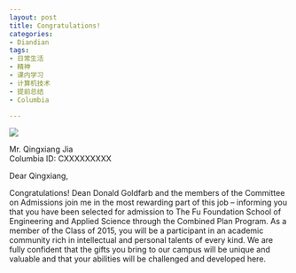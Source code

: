 ```yaml
---
layout: post
title: Congratulations!
categories:
- Diandian
tags:
- 日常生活
- 精神
- 课内学习
- 计算机技术
- 提前总结
- Columbia

---
```

<p class="edui-filter-align-center"><img src="http://m1.img.srcdd.com/farm5/d/2013/0420/05/0397443574630C086375FED3CE9A24D0_B500_900_500_110.JPEG" /><br /></p>
<p>Mr. Qingxiang Jia<br />Columbia ID: CXXXXXXXXX<br /> </p>
<p>Dear Qingxiang,</p>
<p>Congratulations! Dean Donald Goldfarb and the members of the Committee on Admissions join me in the most rewarding part of this job – informing you that you have been selected for admission to The Fu Foundation School of Engineering and Applied Science through the Combined Plan Program. As a member of the Class of 2015, you will be a participant in an academic community rich in intellectual and personal talents of every kind. We are fully confident that the gifts you bring to our campus will be unique and valuable and that your abilities will be challenged and developed here.</p>
<p class="edui-filter-align-center"><br /></p>